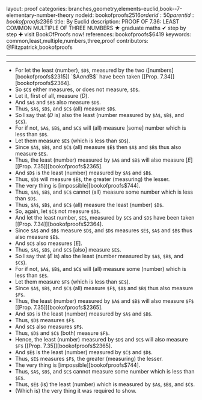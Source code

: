 layout: proof
categories: branches,geometry,elements-euclid,book--7-elementary-number-theory
nodeid: bookofproofs$2516
orderid: 50
parentid: bookofproofs$2366
title: By Euclid
description: PROOF OF 7.36: LEAST COMMON MULTIPLE OF THREE NUMBERS &#9733; graduate maths &#10004; step by step &#10010; visit BookOfProofs now!
references: bookofproofs$6419
keywords: common,least,multiple,numbers,three,proof
contributors: @Fitzpatrick,bookofproofs

---


---



* For let the least (number), `$D$`, measured by the two ([numbers][bookofproofs$2315]) `$A$` and `$B$` have been taken [[Prop. 7.34]][bookofproofs$2364].
* So `$C$` either measures, or does not measure, `$D$`.
* Let it, first of all, measure ($D$).
* And `$A$` and `$B$` also measure `$D$`.
* Thus, `$A$`, `$B$`, and `$C$` (all) measure `$D$`.
* So I say that ($D$ is) also the least (number measured by `$A$`, `$B$`, and `$C$`).
* For if not, `$A$`, `$B$`, and `$C$` will (all) measure [some] number which is less than `$D$`.
* Let them measure `$E$` (which is less than `$D$`).
* Since `$A$`, `$B$`, and `$C$` (all) measure `$E$` then `$A$` and `$B$` thus also measure `$E$`.
* Thus, the least (number) measured by `$A$` and `$B$` will also measure [$E$] [[Prop. 7.35]][bookofproofs$2365].
* And `$D$` is the least (number) measured by `$A$` and `$B$`.
* Thus, `$D$` will measure `$E$`, the greater (measuring) the lesser.
* The very thing is [impossible][bookofproofs$744].
* Thus, `$A$`, `$B$`, and `$C$` cannot (all) measure some number which is less than `$D$`.
* Thus, `$A$`, `$B$`, and `$C$` (all) measure the least (number) `$D$`.
* So, again, let `$C$` not measure `$D$`.
* And let the least number, `$E$`, measured by `$C$` and `$D$` have been taken [[Prop. 7.34]][bookofproofs$2364].
* Since `$A$` and `$B$` measure `$D$`, and `$D$` measures `$E$`, `$A$` and `$B$` thus also measure `$E$`.
* And `$C$` also measures [$E$].
* Thus, `$A$`, `$B$`, and `$C$` [also] measure `$E$`.
* So I say that ($E$ is) also the least (number measured by `$A$`, `$B$`, and `$C$`).
* For if not, `$A$`, `$B$`, and `$C$` will (all) measure some (number) which is less than `$E$`.
* Let them measure `$F$` (which is less than `$E$`).
* Since `$A$`, `$B$`, and `$C$` (all) measure `$F$`, `$A$` and `$B$` thus also measure `$F$`.
* Thus, the least (number) measured by `$A$` and `$B$` will also measure `$F$` [[Prop. 7.35]][bookofproofs$2365].
* And `$D$` is the least (number) measured by `$A$` and `$B$`.
* Thus, `$D$` measures `$F$`.
* And `$C$` also measures `$F$`.
* Thus, `$D$` and `$C$` (both) measure `$F$`.
* Hence, the least (number) measured by `$D$` and `$C$` will also measure `$F$` [[Prop. 7.35]][bookofproofs$2365].
* And `$E$` is the least (number) measured by `$C$` and `$D$`.
* Thus, `$E$` measures `$F$`, the greater (measuring) the lesser.
* The very thing is [impossible][bookofproofs$744].
* Thus, `$A$`, `$B$`, and `$C$` cannot measure some number which is less than `$E$`.
* Thus, `$E$` (is) the least (number) which is measured by `$A$`, `$B$`, and `$C$`.
* (Which is) the very thing it was required to show.
